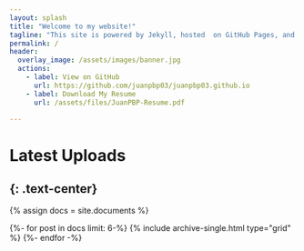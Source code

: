 ```yaml
---
layout: splash
title: "Welcome to my website!"
tagline: "This site is powered by Jekyll, hosted  on GitHub Pages, and customized with Markdown, YAML, HTML, and Liquid, all version-controlled and deployed with GitHub Actions."
permalink: /
header:
  overlay_image: /assets/images/banner.jpg
  actions:
    - label: View on GitHub
      url: https://github.com/juanpbp03/juanpbp03.github.io
    - label: Download My Resume
      url: /assets/files/JuanPBP-Resume.pdf

---
```


# Latest Uploads
{: .text-center}
--- 
{% assign docs = site.documents %}
<div class="entries-grid">
{%- for post in docs limit: 6-%}
  {% include archive-single.html type="grid" %}
{%- endfor -%}
</div>